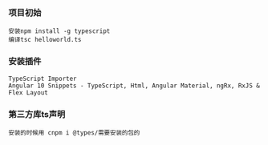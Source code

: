 ### 项目初始
    安装npm install -g typescript
    编译tsc helloworld.ts

### 安装插件
    TypeScript Importer
    Angular 10 Snippets - TypeScript, Html, Angular Material, ngRx, RxJS & Flex Layout

### 第三方库ts声明
    安装的时候用 cnpm i @types/需要安装的包的
